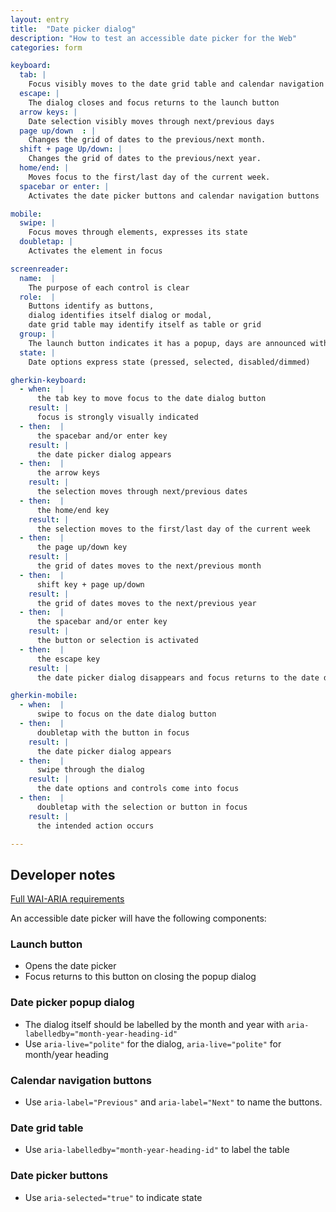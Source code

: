 ```yaml
---
layout: entry
title:  "Date picker dialog"
description: "How to test an accessible date picker for the Web"
categories: form

keyboard:
  tab: |
    Focus visibly moves to the date grid table and calendar navigation buttons
  escape: |
    The dialog closes and focus returns to the launch button
  arrow keys: |
    Date selection visibly moves through next/previous days
  page up/down	: | 
    Changes the grid of dates to the previous/next month.
  shift + page Up/down: |
    Changes the grid of dates to the previous/next year.
  home/end: |
    Moves focus to the first/last day of the current week.   
  spacebar or enter: |
    Activates the date picker buttons and calendar navigation buttons

mobile:
  swipe: |
    Focus moves through elements, expresses its state
  doubletap: |
    Activates the element in focus

screenreader:
  name:  |
    The purpose of each control is clear
  role:  |
    Buttons identify as buttons, 
    dialog identifies itself dialog or modal, 
    date grid table may identify itself as table or grid
  group: |
    The launch button indicates it has a popup, days are announced with month and year
  state: |
    Date options express state (pressed, selected, disabled/dimmed)

gherkin-keyboard: 
  - when:  |
      the tab key to move focus to the date dialog button
    result: |
      focus is strongly visually indicated
  - then:  |
      the spacebar and/or enter key
    result: |
      the date picker dialog appears
  - then:  |
      the arrow keys
    result: |
      the selection moves through next/previous dates
  - then:  |
      the home/end key
    result: |
      the selection moves to the first/last day of the current week
  - then:  |
      the page up/down key
    result: |
      the grid of dates moves to the next/previous month
  - then:  |
      shift key + page up/down
    result: |
      the grid of dates moves to the next/previous year
  - then:  |
      the spacebar and/or enter key
    result: |
      the button or selection is activated
  - then:  |
      the escape key
    result: |
      the date picker dialog disappears and focus returns to the date dialog button

gherkin-mobile:
  - when:  |
      swipe to focus on the date dialog button
  - then:  |
      doubletap with the button in focus
    result: |
      the date picker dialog appears
  - then:  |
      swipe through the dialog
    result: |
      the date options and controls come into focus
  - then:  |
      doubletap with the selection or button in focus
    result: |
      the intended action occurs

---
```


## Developer notes

[Full WAI-ARIA requirements](https://www.w3.org/TR/wai-aria-practices/examples/dialog-modal/datepicker-dialog.html)

An accessible date picker will have the following components:
### Launch button
- Opens the date picker
- Focus returns to this button on closing the popup dialog

### Date picker popup dialog
- The dialog itself should be labelled by the month and year with `aria-labelledby="month-year-heading-id"`
- Use `aria-live="polite"` for the dialog, `aria-live="polite"` for month/year heading

### Calendar navigation buttons
- Use `aria-label="Previous"` and `aria-label="Next"` to name the buttons.

### Date grid table
- Use `aria-labelledby="month-year-heading-id"` to label the table

### Date picker buttons
  - Use `aria-selected="true"` to indicate state